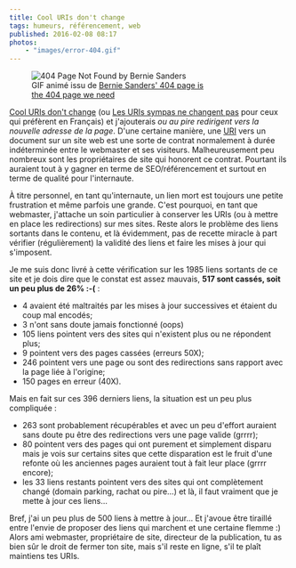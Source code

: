 ```yaml
---
title: Cool URIs don't change
tags: humeurs, référencement, web
published: 2016-02-08 08:17
photos:
    - "images/error-404.gif"
---
```


<figure class="object-left" style="max-width: 330px;">
    <img src="/images/error-404.gif" alt="404 Page Not Found by Bernie Sanders">
    <figcaption>
        GIF animé issu de <a href="http://micdotcom.tumblr.com/post/119974525858/bernie-sanders-404-page-is-the-404-page-we-need">Bernie Sanders' 404 page is the 404 page we need</a>
    </figcaption>
</figure>

[Cool URIs don't change](https://www.w3.org/Provider/Style/URI) (ou [Les URIs
sympas ne changent pas](http://www.la-grange.net/w3c/Style/URI) pour ceux qui
préfèrent en Français) et j'ajouterais *ou au pire redirigent vers la nouvelle
adresse de la page*. D'une certaine manière, une
[URI](https://fr.wikipedia.org/wiki/Uniform_Resource_Identifier#Principe) vers
un document sur un site web est une sorte de contrat normalement à durée
indéterminée entre le webmaster et ses visiteurs. Malheureusement peu nombreux
sont les propriétaires de site qui honorent ce contrat. Pourtant ils auraient
tout à y gagner en terme de SEO/référencement et surtout en terme de qualité
pour l'internaute.

À titre personnel, en tant qu'internaute, un lien mort est toujours une petite
frustration et même parfois une grande. C'est pourquoi, en tant que webmaster,
j'attache un soin particulier à conserver les URIs (ou à mettre en place les
redirections) sur mes sites. Reste alors le problème des liens sortants dans le
contenu, et là évidemment, pas de recette miracle à part vérifier
(régulièrement) la validité des liens et faire les mises à jour qui s'imposent.

Je me suis donc livré à cette vérification sur les 1985 liens sortants de ce
site et je dois dire que le constat est assez mauvais, **517 sont cassés, soit
un peu plus de 26% :-(**&nbsp;:

* 4 avaient été maltraités par les mises à jour successives et étaient du coup
  mal encodés;
* 3 n'ont sans doute jamais fonctionné (oops)
* 105 liens pointent vers des sites qui n'existent plus ou ne répondent
  plus;
* 9 pointent vers des pages cassées (erreurs 50X);
* 246 pointent vers une page ou sont des redirections sans rapport avec la
  page liée à l'origine;
* 150 pages en erreur (40X).

Mais en fait sur ces 396 derniers liens, la situation est un peu plus
compliquée&nbsp;:

* 263 sont probablement récupérables et avec un peu d'effort
  auraient sans doute pu être des redirections vers une page valide (grrrr);
* 80 pointent vers des pages qui ont purement et simplement disparu mais je vois
  sur certains sites que cette disparation est le fruit d'une refonte où les
  anciennes pages auraient tout à fait leur place (grrrr encore);
* les 33 liens restants pointent vers des sites qui ont complètement changé
  (domain parking, rachat ou pire...) et là, il faut vraiment que je mette à
  jour ces liens...

Bref, j'ai un peu plus de 500 liens à mettre à jour... Et j'avoue être tiraillé
entre l'envie de proposer des liens qui marchent et une certaine flemme :) Alors
ami webmaster, propriétaire de site, directeur de la publication, tu as bien sûr
le droit de fermer ton site, mais s'il reste en ligne, s'il te plaît maintiens
tes URIs.
